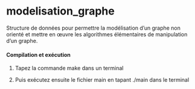 # modelisation_graphe
Structure de données pour permettre la modélisation d’un graphe non orienté et mettre en œuvre les algorithmes élémentaires de manipulation d’un graphe.

#### Compilation et exécution

1. Tapez la commande make dans un terminal

2. Puis exécutez ensuite le fichier main en tapant ./main dans le terminal
